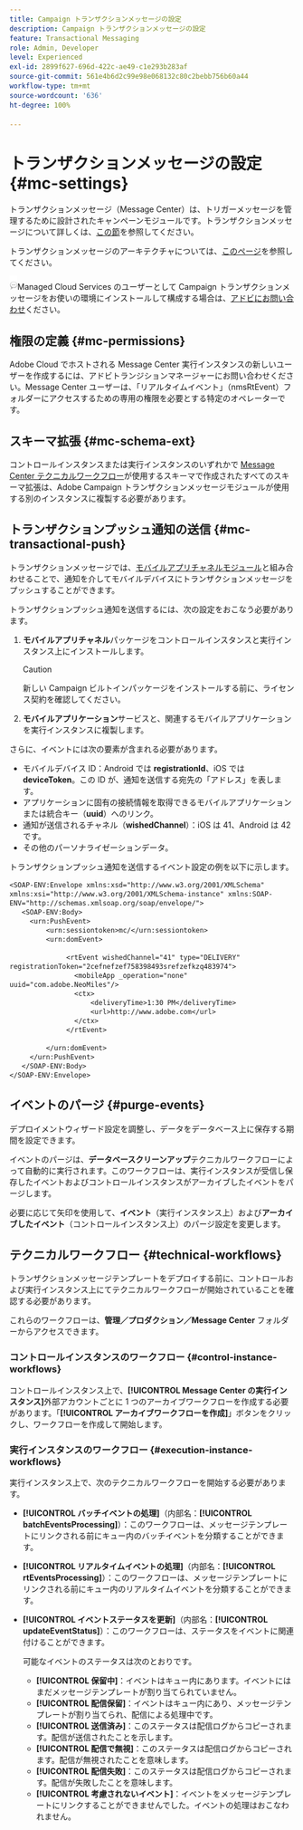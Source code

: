 ```yaml
---
title: Campaign トランザクションメッセージの設定
description: Campaign トランザクションメッセージの設定
feature: Transactional Messaging
role: Admin, Developer
level: Experienced
exl-id: 2899f627-696d-422c-ae49-c1e293b283af
source-git-commit: 561e4b6d2c99e98e068132c80c2bebb756b60a44
workflow-type: tm+mt
source-wordcount: '636'
ht-degree: 100%

---
```


# トランザクションメッセージの設定 {#mc-settings}

トランザクションメッセージ（Message Center）は、トリガーメッセージを管理するために設計されたキャンペーンモジュールです。トランザクションメッセージについて詳しくは、[この節](../send/transactional.md)を参照してください。

 トランザクションメッセージのアーキテクチャについては、[このページ](../architecture/architecture.md#transac-msg-archi)を参照してください。

![](../assets/do-not-localize/speech.png)Managed Cloud Services のユーザーとして Campaign トランザクションメッセージをお使いの環境にインストールして構成する場合は、[アドビにお問い合わせ](../start/campaign-faq.md#support)ください。

## 権限の定義 {#mc-permissions}

Adobe Cloud でホストされる Message Center 実行インスタンスの新しいユーザーを作成するには、アドビトランジションマネージャーにお問い合わせください。Message Center ユーザーは、「リアルタイムイベント」（nmsRtEvent）フォルダーにアクセスするための専用の権限を必要とする特定のオペレーターです。

## スキーマ拡張  {#mc-schema-ext}

コントロールインスタンスまたは実行インスタンスのいずれかで [Message Center テクニカルワークフロー](#technical-workflows)が使用するスキーマで作成されたすべてのスキーマ拡張は、Adobe Campaign トランザクションメッセージモジュールが使用する別のインスタンスに複製する必要があります。

## トランザクションプッシュ通知の送信 {#mc-transactional-push}

トランザクションメッセージでは、[モバイルアプリチャネルモジュール](../send/push.md)と組み合わせることで、通知を介してモバイルデバイスにトランザクションメッセージをプッシュすることができます。

トランザクションプッシュ通知を送信するには、次の設定をおこなう必要があります。

1. **モバイルアプリチャネル**&#x200B;パッケージをコントロールインスタンスと実行インスタンス上にインストールします。

   >[!CAUTION]
   >
   >新しい Campaign ビルトインパッケージをインストールする前に、ライセンス契約を確認してください。

1. **モバイルアプリケーション**&#x200B;サービスと、関連するモバイルアプリケーションを実行インスタンスに複製します。

さらに、イベントには次の要素が含まれる必要があります。

* モバイルデバイス ID：Android では **registrationId**、iOS では **deviceToken**。この ID が、通知を送信する宛先の「アドレス」を表します。
* アプリケーションに固有の接続情報を取得できるモバイルアプリケーションまたは統合キー（**uuid**）へのリンク。
* 通知が送信されるチャネル（**wishedChannel**）：iOS は 41、Android は 42 です。
* その他のパーソナライゼーションデータ。

トランザクションプッシュ通知を送信するイベント設定の例を以下に示します。

```
<SOAP-ENV:Envelope xmlns:xsd="http://www.w3.org/2001/XMLSchema" xmlns:xsi="http://www.w3.org/2001/XMLSchema-instance" xmlns:SOAP-ENV="http://schemas.xmlsoap.org/soap/envelope/">
   <SOAP-ENV:Body>
     <urn:PushEvent>
         <urn:sessiontoken>mc/</urn:sessiontoken>
         <urn:domEvent>

              <rtEvent wishedChannel="41" type="DELIVERY" registrationToken="2cefnefzef758398493srefzefkzq483974">
                <mobileApp _operation="none" uuid="com.adobe.NeoMiles"/>
                <ctx>
                    <deliveryTime>1:30 PM</deliveryTime>
                    <url>http://www.adobe.com</url>
                </ctx>
              </rtEvent>

         </urn:domEvent>
     </urn:PushEvent>           
   </SOAP-ENV:Body>
</SOAP-ENV:Envelope>
```

## イベントのパージ {#purge-events}

デプロイメントウィザード設定を調整し、データをデータベース上に保存する期間を設定できます。

イベントのパージは、**データベースクリーンアップ**&#x200B;テクニカルワークフローによって自動的に実行されます。このワークフローは、実行インスタンスが受信し保存したイベントおよびコントロールインスタンスがアーカイブしたイベントをパージします。

必要に応じて矢印を使用して、**イベント**（実行インスタンス上）および&#x200B;**アーカイブしたイベント**（コントロールインスタンス上）のパージ設定を変更します。


## テクニカルワークフロー {#technical-workflows}

トランザクションメッセージテンプレートをデプロイする前に、コントロールおよび実行インスタンス上にてテクニカルワークフローが開始されていることを確認する必要があります。

これらのワークフローは、**管理／プロダクション／Message Center** フォルダーからアクセスできます。

### コントロールインスタンスのワークフロー {#control-instance-workflows}

コントロールインスタンス上で、**[!UICONTROL Message Center の実行インスタンス]**&#x200B;外部アカウントごとに 1 つのアーカイブワークフローを作成する必要があります。「**[!UICONTROL アーカイブワークフローを作成]**」ボタンをクリックし、ワークフローを作成して開始します。

### 実行インスタンスのワークフロー {#execution-instance-workflows}

実行インスタンス上で、次のテクニカルワークフローを開始する必要があります。

* **[!UICONTROL バッチイベントの処理]**（内部名：**[!UICONTROL batchEventsProcessing]**）：このワークフローは、メッセージテンプレートにリンクされる前にキュー内のバッチイベントを分類することができます。
* **[!UICONTROL リアルタイムイベントの処理]**（内部名：**[!UICONTROL rtEventsProcessing]**）：このワークフローは、メッセージテンプレートにリンクされる前にキュー内のリアルタイムイベントを分類することができます。
* **[!UICONTROL イベントステータスを更新]**（内部名：**[!UICONTROL updateEventStatus]**）：このワークフローは、ステータスをイベントに関連付けることができます。

  可能なイベントのステータスは次のとおりです。

   * **[!UICONTROL 保留中]**：イベントはキュー内にあります。イベントにはまだメッセージテンプレートが割り当てられていません。
   * **[!UICONTROL 配信保留]**：イベントはキュー内にあり、メッセージテンプレートが割り当てられ、配信による処理中です。
   * **[!UICONTROL 送信済み]**：このステータスは配信ログからコピーされます。配信が送信されたことを示します。
   * **[!UICONTROL 配信で無視]**：このステータスは配信ログからコピーされます。配信が無視されたことを意味します。
   * **[!UICONTROL 配信失敗]**：このステータスは配信ログからコピーされます。配信が失敗したことを意味します。
   * **[!UICONTROL 考慮されないイベント]**：イベントをメッセージテンプレートにリンクすることができませんでした。イベントの処理はおこなわれません。
